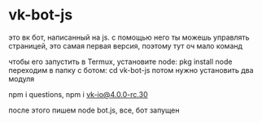 # vk-bot-js

это вк бот, написанный на js. с помощью него ты можешь управлять страницей, это самая первая версия, поэтому тут оч мало команд

чтобы его запустить в Termux, установите node: pkg install node
переходим в папку с ботом: cd vk-bot-js
потом нужно установить два модуля

npm i questions, npm i vk-io@4.0.0-rc.30

после этого пишем node bot.js,
все, бот запущен

